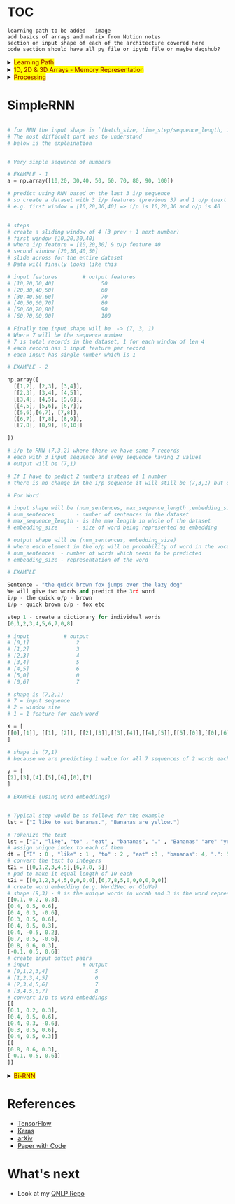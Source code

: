 # TOC


`learning path to be added - image`  
`add basics of arrays and matrix from Notion notes`    
`section on input shape of each of the architecture covered here`  
`code section should have all py file or ipynb file or maybe dagshub?`  

<details>
  <summary><mark><font color=darkred>Learning Path</font></mark></summary>



</details>


<details>
  <summary><mark><font color=darkred>1D, 2D & 3D Arrays - Memory Representation</font></mark></summary>

  ## Create 1D Array
  ```python
    np.array(3)
  ```
  ![image](https://user-images.githubusercontent.com/10928536/236743760-0edd86f5-1d7e-4b82-9bac-5a48a35e3b0c.png) 

  ## Create 2D Array
  ```python
  # will create a matrix of 2 rows amd 3 cols
  # you can also use random unform
  # np.random.uniform(size=(2,3))
  np.random.random(size=(2,3)) # or   
  ```
  ![image](https://user-images.githubusercontent.com/10928536/236746538-4482eca2-2ccb-4994-af58-fe3c85ec9a18.png)
  
  ## Create 2D Array
  ```python 
  
    import numpy as np
    # shape is (2, 2, 2)
    np.array([
    [[2,3], [4,5]],
    [[6,7], [8,9]]
    ]) 
  
    ## you can also create arrays using
    ## np.random.uniform(size=(3, 4, 2)) which has same shape as np.random.random([3,4,2])
  
  ```
  ![image](https://user-images.githubusercontent.com/10928536/236752424-f2c0e63c-6711-4cf9-bc29-133d3c4d3c0b.png)
  
</details>

<details>
  <summary><mark><font color=darkred>Processing</font></mark></summary>

# Simple Processing
 
  
  ```python
  
  # this processes inputs with one hidden layer of 4 neurons
  # if input is one, we get 1 set (of 4) outputs
  # Batch - if input is two, we get 2 sets (of 4) outputs
  
  class Layers:

  def __init__(self, ip, wt):
    self.ip = ip
    self.wt = np.random.random([(self.ip), wt])
    self.b = np.random.random([wt,])

    print("ip batch is -> ",self.ip)
    print("\n")
    print("wt is", self.wt)
    print("\n")
    print("bias is",self.b)
    print("\n")
  
  def forward(self):
    op = np.dot(self.ip, self.wt) + self.b
    print(op)
  
  ```
  ```python
 
  # single batch of 4 outputs
  l1 = Layers(1, 4)
  l1.forward()
  
  # 3 batch of 4 outputs
  l2 = Layers(3, 4)
  l2.forward()
  
  ```

</details>

# SimpleRNN
  
  ```python

# for RNN the input shape is `(batch_size, time_step/sequence_length, input_features)
# The most difficult part was to understand
# below is the explaination 
  
  
# Very simple sequence of numbers

# EXAMPLE - 1 
a = np.array([10,20, 30,40, 50, 60, 70, 80, 90, 100])

# predict using RNN based on the last 3 i/p sequence
# so create a dataset with 3 i/p features (previous 3) and 1 o/p (next number)
# e.g. first window = [10,20,30,40] => i/p is 10,20,30 and o/p is 40


# steps 
# create a sliding window of 4 (3 prev + 1 next number)
# first window [10,20,30,40]
# where i/p feature = [10,20,30] & o/p feature 40
# second window [20,30,40,50]
# slide across for the entire dataset
# Data will finally looks like this

# input features        # output features
# [10,20,30,40]               50
# [20,30,40,50]               60
# [30,40,50,60]               70
# [40,50,60,70]               80
# [50,60,70,80]               90
# [60,70,80,90]               100

# Finally the input shape will be  -> (7, 3, 1)
# Where 7 will be the sequence number 
  # 7 is total records in the dataset, 1 for each window of len 4
# each record has 3 input feature per record
# each input has single number which is 1

# EXAMPLE - 2 

np.array([
    [[1,2], [2,3], [3,4]],
    [[2,3], [3,4], [4,5]],
    [[3,4], [4,5], [5,6]],
    [[4,5], [5,6], [6,7]],
    [[5,6],[6,7], [7,8]],
    [[6,7], [7,8], [8,9]],
    [[7,8], [8,9], [9,10]]

])

# i/p to RNN (7,3,2) where there we have same 7 records
# each with 3 input sequence and evey sequence having 2 values
# output will be (7,1)

# If I have to pedict 2 numbers instead of 1 number
# there is no change in the i/p sequence it will still be (7,3,1) but op will be (7,2) 

# For Word

# input shape will be (num_sentences, max_sequence_length ,embedding_size)
# num_sentences       - number of sentences in the dataset
# max_sequence_length - is the max length in whole of the dataset
# embedding_size      - size of word being represented as embedding  

# output shape will be (num_sentences, embedding_size)
# where each element in the o/p will be probability of word in the vocab
# num_sentences  - number of words which needs to be predicted
# embedding_size - representation of the word

# EXAMPLE 

Sentence - "the quick brown fox jumps over the lazy dog"
We will give two words and predict the 3rd word
i/p - the quick o/p - brown
i/p - quick brown o/p - fox etc

step 1 - create a dictionary for individual words
[0,1,2,3,4,5,6,7,0,8]

# input           # output 
# [0,1]               2
# [1,2]               3
# [2,3]               4
# [3,4]               5
# [4,5]               6
# [5,0]               0
# [0,6]               7

# shape is (7,2,1)
# 7 = input sequence
# 2 = window size
# 1 = 1 feature for each word

X = [
  [[0],[1]], [[1], [2]], [[2],[3]],[[3],[4]],[[4],[5]],[[5],[0]],[[0],[6]]
  ]
  
# shape is (7,1)
# because we are predicting 1 value for all 7 sequences of 2 words each

y = [
  [2],[3],[4],[5],[6],[0],[7]
]

# EXAMPLE (using word embeddings)


# Typical step would be as follows for the example
lst = ["I like to eat bananas.", "Bananas are yellow."]

# Tokenize the text
lst = ["I", "like", "to" , "eat" , "bananas", "." , "Bananas" "are" "yellow", "."]
# assign unique index to each of them
dt = {"I" : 0 , "like" : 1 , "to" : 2 , "eat" :3 , "bananas": 4, ".": 5 , "Bananas": 6 , "are": 7,  "yellow" :8 }
# convert the text to integers
t2i = [[0,1,2,3,4,5],[6,7,8, 5]]
# pad to make it equal length of 10 each
t2i = [[0,1,2,3,4,5,0,0,0,0],[6,7,8,5,0,0,0,0,0,0]]
# create word embedding (e.g. Word2Vec or GloVe)
# shape (9,3) - 9 is the unique words in vocab and 3 is the word representation of each word (3 dim vec)
[[0.1, 0.2, 0.3],
[0.4, 0.5, 0.6],
[0.4, 0.3, -0.6],
[0.3, 0.5, 0.6],
[0.4, 0.5, 0.3],
[0.4, -0.5, 0.2],
[0.7, 0.5, -0.6],
[0.8, 0.6, 0.3],
[-0.1, 0.5, 0.6]]
# create input output pairs
# input                 # output 
# [0,1,2,3,4]               5
# [1,2,3,4,5]               0
# [2,3,4,5,6]               7
# [3,4,5,6,7]               8
# convert i/p to word embeddings
[[
[0.1, 0.2, 0.3],
[0.4, 0.5, 0.6],
[0.4, 0.3, -0.6],
[0.3, 0.5, 0.6],
[0.4, 0.5, 0.3]]
[[
  [0.8, 0.6, 0.3],
  [-0.1, 0.5, 0.6]]
]]

```



<details>
  <summary><mark><font color=darkred>Bi-RNN</font></mark></summary>
  

</details>


# References
  - [TensorFlow](https://www.tensorflow.org/)
  - [Keras](https://keras.io/api/layers/)
  - [arXiv](https://arxiv.org/)  
  - [Paper with Code](https://paperswithcode.com/)  


# What's next
- Look at my [QNLP Repo](https://github.com/rvbug/QuantumML)  
